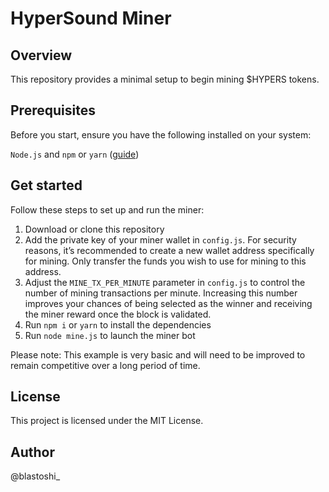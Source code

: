 # HyperSound Miner


## Overview
This repository provides a minimal setup to begin mining $HYPERS tokens.

## Prerequisites
Before you start, ensure you have the following installed on your system: 

```Node.js``` and ```npm``` or ```yarn``` ([guide](https://docs.npmjs.com/downloading-and-installing-node-js-and-npm))

## Get started
Follow these steps to set up and run the miner:
1. Download or clone this repository
2. Add the private key of your miner wallet in ```config.js```. For security reasons, it’s recommended to create a new wallet address specifically for mining. Only transfer the funds you wish to use for mining to this address.
3. Adjust the ```MINE_TX_PER_MINUTE``` parameter in ```config.js``` to control the number of mining transactions per minute. Increasing this number improves your chances of being selected as the winner and receiving the miner reward once the block is validated.
4. Run ```npm i``` or ```yarn``` to install the dependencies
5. Run ```node mine.js``` to launch the miner bot

Please note: This example is very basic and will need to be improved to remain competitive over a long period of time.

## License

This project is licensed under the MIT License.

## Author

@blastoshi_
